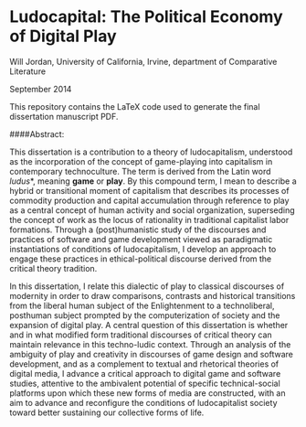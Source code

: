# Ludocapital: The Political Economy of Digital Play

Will Jordan, University of California, Irvine, department of Comparative Literature

September 2014

This repository contains the LaTeX code used to generate the final dissertation manuscript PDF.

####Abstract:

This dissertation is a contribution to a theory of ludocapitalism, understood as the incorporation of the concept of game-playing into capitalism in contemporary technoculture. The term is derived from the Latin word *ludus**, meaning **game** or **play**. By this compound term, I mean to describe a hybrid or transitional moment of capitalism that describes its processes of commodity production and capital accumulation through reference to play as a central concept of human activity and social organization, superseding the concept of work as the locus of rationality in traditional capitalist labor formations. Through a (post)humanistic study of the discourses and practices of software and game development viewed as paradigmatic instantiations of conditions of ludocapitalism, I develop an approach to engage these practices in ethical-political discourse derived from the critical theory tradition.

In this dissertation, I relate this dialectic of play to classical discourses of modernity in order to draw comparisons, contrasts and historical transitions from the liberal human subject of the Enlightenment to a technoliberal, posthuman subject prompted by the computerization of society and the expansion of digital play. A central question of this dissertation is whether and in what modified form traditional discourses of critical theory can maintain relevance in this techno-ludic context. Through an analysis of the ambiguity of play and creativity in discourses of game design and software development, and as a complement to textual and rhetorical theories of digital media, I advance a critical approach to digital game and software studies, attentive to the ambivalent potential of specific technical-social platforms upon which these new forms of media are constructed, with an aim to advance and reconfigure the conditions of ludocapitalist society toward better sustaining our collective forms of life.
